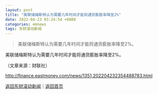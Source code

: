 ```yaml
---
layout: post
title: "美联储梅斯特认为需要几年时间才能将通货膨胀率降至2%"
date: 2022-04-23 03:24:54 +0800
categories: emnews
tags: 东财滚动新闻
---
```

> 美联储梅斯特认为需要几年时间才能将通货膨胀率降至2%。

<p>美联储梅斯特认为需要几年时间才能将通货膨胀率降至2%。</p><p class="em_media">（文章来源：财联社）</p>

<http://finance.eastmoney.com/news/1351,202204232354488783.html>

[返回东财滚动新闻](//finews.withounder.com/emnews/)｜[返回首页](//finews.withounder.com/)